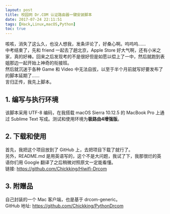 ```yaml
---
layout: post
title: 校园网 Dr.COM 认证路由器一键安装脚本
date: 2017-07-24 22:11:51
tags: [Hack,Linux,macOS,Python]
toc: true
---
```


咳咳，消失了这么久，也没人想我，发条评论了，好桑心啊。呜呜呜……   
中考结束了，先和 friend 一起去了趟北京，Apple Store 好大气啊，还有小米之家，真的好棒。回来之后发现考的不是很好但是如愿以偿上了一中，然后就跑到表姐那边一起开始上神奇的衔接班。  
然后就沉迷于各种 Game 和 Video 中无法自拔，以至于半个月前就写好要发布了的脚本延期了……   
言归正传，我先上脚本。

## 1. 编写与执行环境
该脚本采用 UTF-8 编码，在我搭载 macOS Sierra 10.12.5 的 MacBook Pro 上通过 Sublime Text 写成。测试和使用环境为**极路由4增强版**。
## 2. 下载和使用
首先，我把这个项目放到了 GitHub 上，去把项目下载了就行了。  
另外，README.md 是用英语写的，这个不是大问题，我试了下，我那很烂的英语你们用 Google 翻译了之后稍微对照原文一定能看懂。  
链接: https://github.com/Chickking/Hiwifi-Drcom

## 3. 附赠品
自己封装的一个 Mac 客户端，也是基于 drcom-generic。  
GitHub 地址: https://github.com/Chickking/PythonDrcom
